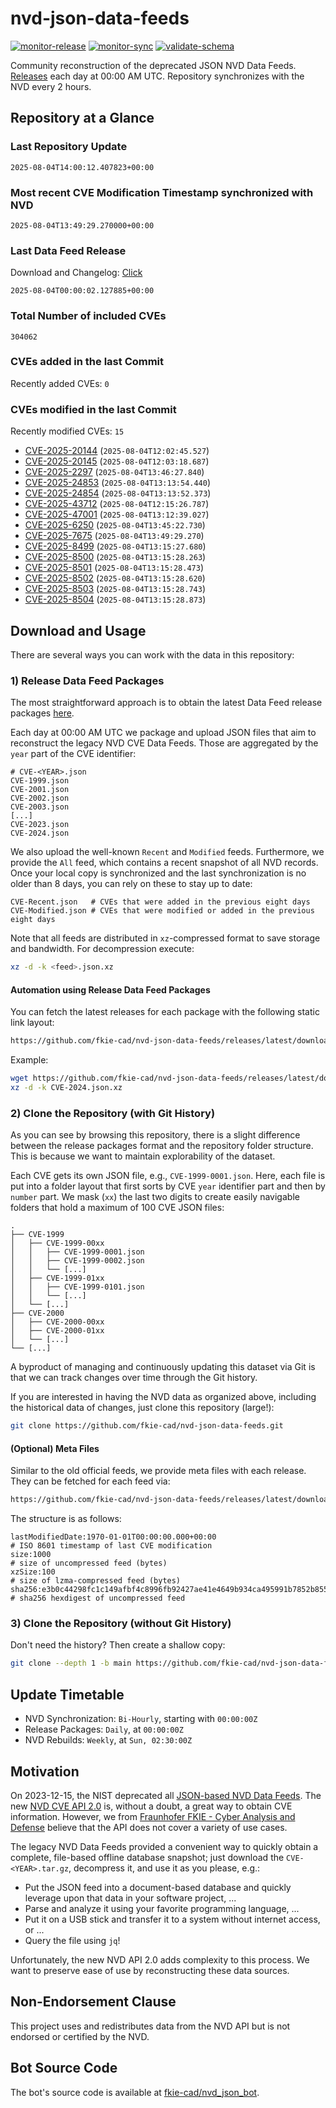 # nvd-json-data-feeds

[![monitor-release](https://github.com/fkie-cad/nvd-json-data-feeds/actions/workflows/monitor_release.yml/badge.svg)](https://github.com/fkie-cad/nvd-json-data-feeds/actions/workflows/monitor_release.yml)
[![monitor-sync](https://github.com/fkie-cad/nvd-json-data-feeds/actions/workflows/monitor_sync.yml/badge.svg)](https://github.com/fkie-cad/nvd-json-data-feeds/actions/workflows/monitor_sync.yml)
[![validate-schema](https://github.com/fkie-cad/nvd-json-data-feeds/actions/workflows/validate_schema.yml/badge.svg)](https://github.com/fkie-cad/nvd-json-data-feeds/actions/workflows/validate_schema.yml)

Community reconstruction of the deprecated JSON NVD Data Feeds.
[Releases](https://github.com/fkie-cad/nvd-json-data-feeds/releases/latest) each day at 00:00 AM UTC.
Repository synchronizes with the NVD every 2 hours.

## Repository at a Glance

### Last Repository Update

```plain
2025-08-04T14:00:12.407823+00:00
```

### Most recent CVE Modification Timestamp synchronized with NVD

```plain
2025-08-04T13:49:29.270000+00:00
```

### Last Data Feed Release

Download and Changelog: [Click](https://github.com/fkie-cad/nvd-json-data-feeds/releases/latest)

```plain
2025-08-04T00:00:02.127885+00:00
```

### Total Number of included CVEs

```plain
304062
```

### CVEs added in the last Commit

Recently added CVEs: `0`



### CVEs modified in the last Commit

Recently modified CVEs: `15`

- [CVE-2025-20144](CVE-2025/CVE-2025-201xx/CVE-2025-20144.json) (`2025-08-04T12:02:45.527`)
- [CVE-2025-20145](CVE-2025/CVE-2025-201xx/CVE-2025-20145.json) (`2025-08-04T12:03:18.687`)
- [CVE-2025-2297](CVE-2025/CVE-2025-22xx/CVE-2025-2297.json) (`2025-08-04T13:46:27.840`)
- [CVE-2025-24853](CVE-2025/CVE-2025-248xx/CVE-2025-24853.json) (`2025-08-04T13:13:54.440`)
- [CVE-2025-24854](CVE-2025/CVE-2025-248xx/CVE-2025-24854.json) (`2025-08-04T13:13:52.373`)
- [CVE-2025-43712](CVE-2025/CVE-2025-437xx/CVE-2025-43712.json) (`2025-08-04T12:15:26.787`)
- [CVE-2025-47001](CVE-2025/CVE-2025-470xx/CVE-2025-47001.json) (`2025-08-04T13:12:39.027`)
- [CVE-2025-6250](CVE-2025/CVE-2025-62xx/CVE-2025-6250.json) (`2025-08-04T13:45:22.730`)
- [CVE-2025-7675](CVE-2025/CVE-2025-76xx/CVE-2025-7675.json) (`2025-08-04T13:49:29.270`)
- [CVE-2025-8499](CVE-2025/CVE-2025-84xx/CVE-2025-8499.json) (`2025-08-04T13:15:27.680`)
- [CVE-2025-8500](CVE-2025/CVE-2025-85xx/CVE-2025-8500.json) (`2025-08-04T13:15:28.263`)
- [CVE-2025-8501](CVE-2025/CVE-2025-85xx/CVE-2025-8501.json) (`2025-08-04T13:15:28.473`)
- [CVE-2025-8502](CVE-2025/CVE-2025-85xx/CVE-2025-8502.json) (`2025-08-04T13:15:28.620`)
- [CVE-2025-8503](CVE-2025/CVE-2025-85xx/CVE-2025-8503.json) (`2025-08-04T13:15:28.743`)
- [CVE-2025-8504](CVE-2025/CVE-2025-85xx/CVE-2025-8504.json) (`2025-08-04T13:15:28.873`)


## Download and Usage

There are several ways you can work with the data in this repository:

### 1) Release Data Feed Packages

The most straightforward approach is to obtain the latest Data Feed release packages [here](https://github.com/fkie-cad/nvd-json-data-feeds/releases/latest).

Each day at 00:00 AM UTC we package and upload JSON files that aim to reconstruct the legacy NVD CVE Data Feeds.
Those are aggregated by the `year` part of the CVE identifier:

```
# CVE-<YEAR>.json
CVE-1999.json
CVE-2001.json
CVE-2002.json
CVE-2003.json
[...]
CVE-2023.json
CVE-2024.json
```

We also upload the well-known `Recent` and `Modified` feeds.
Furthermore, we provide the `All` feed, which contains a recent snapshot of all NVD records.
Once your local copy is synchronized and the last synchronization is no older than 8 days, you can rely on these to stay up to date:

```plain
CVE-Recent.json   # CVEs that were added in the previous eight days
CVE-Modified.json # CVEs that were modified or added in the previous eight days
```

Note that all feeds are distributed in `xz`-compressed format to save storage and bandwidth.
For decompression execute:

```sh
xz -d -k <feed>.json.xz
```

#### Automation using Release Data Feed Packages

You can fetch the latest releases for each package with the following static link layout:

```sh
https://github.com/fkie-cad/nvd-json-data-feeds/releases/latest/download/CVE-<YEAR>.json.xz
```

Example:

```sh
wget https://github.com/fkie-cad/nvd-json-data-feeds/releases/latest/download/CVE-2024.json.xz
xz -d -k CVE-2024.json.xz
```

### 2) Clone the Repository (with Git History)

As you can see by browsing this repository, there is a slight difference between the release packages format and the repository folder structure.
This is because we want to maintain explorability of the dataset.

Each CVE gets its own JSON file, e.g., `CVE-1999-0001.json`.
Here, each file is put into a folder layout that first sorts by CVE `year` identifier part and then by `number` part.
We mask (`xx`) the last two digits to create easily navigable folders that hold a maximum of 100 CVE JSON files:

```plain
.
├── CVE-1999
│   ├── CVE-1999-00xx
│   │   ├── CVE-1999-0001.json
│   │   ├── CVE-1999-0002.json
│   │   └── [...]
│   ├── CVE-1999-01xx
│   │   ├── CVE-1999-0101.json
│   │   └── [...]
│   └── [...]
├── CVE-2000
│   ├── CVE-2000-00xx
│   ├── CVE-2000-01xx
│   └── [...]
└── [...]
```

A byproduct of managing and continuously updating this dataset via Git is that we can track changes over time through the Git history.

If you are interested in having the NVD data as organized above, including the historical data of changes, just clone this repository (large!):

```sh
git clone https://github.com/fkie-cad/nvd-json-data-feeds.git
```

#### (Optional) Meta Files

Similar to the old official feeds, we provide meta files with each release. They can be fetched for each feed via:

```sh
https://github.com/fkie-cad/nvd-json-data-feeds/releases/latest/download/CVE-<YEAR>.meta
```

The structure is as follows:

```plain
lastModifiedDate:1970-01-01T00:00:00.000+00:00                          # ISO 8601 timestamp of last CVE modification
size:1000                                                               # size of uncompressed feed (bytes)
xzSize:100                                                              # size of lzma-compressed feed (bytes)
sha256:e3b0c44298fc1c149afbf4c8996fb92427ae41e4649b934ca495991b7852b855 # sha256 hexdigest of uncompressed feed
```

### 3) Clone the Repository (without Git History)

Don't need the history? Then create a shallow copy:

```sh
git clone --depth 1 -b main https://github.com/fkie-cad/nvd-json-data-feeds.git
```


## Update Timetable

* NVD Synchronization: `Bi-Hourly`, starting with `00:00:00Z`
* Release Packages: `Daily`, at `00:00:00Z`
* NVD Rebuilds: `Weekly`, at `Sun, 02:30:00Z`


## Motivation

On 2023-12-15, the NIST deprecated all [JSON-based NVD Data Feeds](https://nvd.nist.gov/vuln/data-feeds#divRetirementBanner-1).
The new [NVD CVE API 2.0](https://nvd.nist.gov/developers/vulnerabilities) is, without a doubt, a great way to obtain CVE information.
However, we from [Fraunhofer FKIE - Cyber Analysis and Defense](https://www.fkie.fraunhofer.de/en/departments/cad.html) believe that the API does not cover a variety of use cases.

The legacy NVD Data Feeds provided a convenient way to quickly obtain a complete, file-based offline database snapshot; just download the `CVE-<YEAR>.tar.gz`, decompress it, and use it as you please, e.g.:

- Put the JSON feed into a document-based database and quickly leverage upon that data in your software project, ...
- Parse and analyze it using your favorite programming language, ...
- Put it on a USB stick and transfer it to a system without internet access, or ...
- Query the file using `jq`!

Unfortunately, the new NVD API 2.0 adds complexity to this process.
We want to preserve ease of use by reconstructing these data sources.

## Non-Endorsement Clause

This project uses and redistributes data from the NVD API but is not endorsed or certified by the NVD.

## Bot Source Code

The bot's source code is available at [fkie-cad/nvd\_json\_bot](https://github.com/fkie-cad/nvd_json_bot).